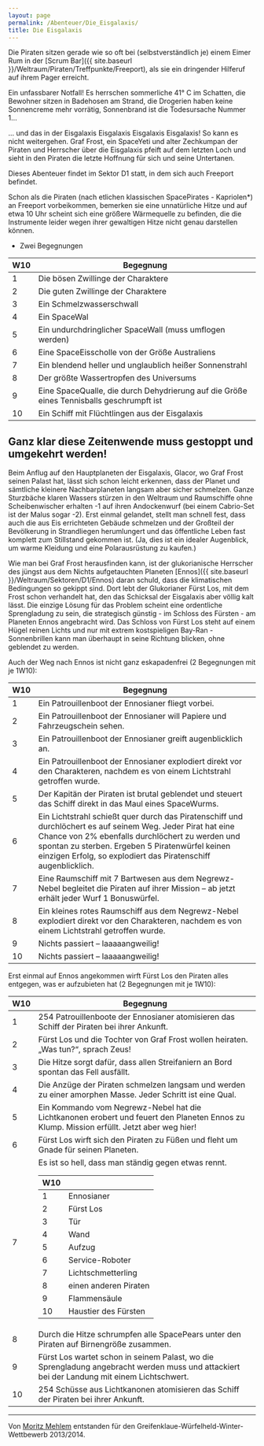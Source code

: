 ```yaml
---
layout: page
permalink: /Abenteuer/Die_Eisgalaxis/
title: Die Eisgalaxis
---
```


Die Piraten sitzen gerade wie so oft bei (selbstverständlich je) einem Eimer Rum in der [Scrum Bar]({{ site.baseurl }}/Weltraum/Piraten/Treffpunkte/Freeport), als sie ein dringender Hilferuf auf ihrem Pager erreicht.

Ein unfassbarer Notfall! Es herrschen sommerliche 41&deg; C im Schatten, die Bewohner sitzen in Badehosen am Strand, die Drogerien haben keine Sonnencreme mehr vorrätig, Sonnenbrand ist die Todesursache Nummer 1…

... und das in der Eisgalaxis Eisgalaxis Eisgalaxis Eisgalaxis! So kann es nicht weitergehen. Graf Frost, ein SpaceYeti und alter Zechkumpan der Piraten und Herrscher über die Eisgalaxis pfeift auf dem letzten Loch und sieht in den Piraten die letzte Hoffnung für sich und seine Untertanen.

Dieses Abenteuer findet im Sektor D1 statt, in dem sich auch Freeport befindet.

Schon als die Piraten (nach etlichen klassischen SpacePirates - Kapriolen*) an Freeport vorbeikommen, bemerken sie eine unnatürliche Hitze und auf etwa 10 Uhr scheint sich eine größere Wärmequelle zu befinden, die die Instrumente leider wegen ihrer gewaltigen Hitze nicht genau darstellen können.

* Zwei Begegnungen

<table>
<thead>
<tr><th>W10</th><th>Begegnung</th></tr>
</thead>
<tbody>
<tr><td>1</td><td>Die bösen Zwillinge der Charaktere</td></tr>
<tr><td>2</td><td>Die guten Zwillinge der Charaktere</td></tr>
<tr><td>3</td><td>Ein Schmelzwasserschwall</td></tr>
<tr><td>4</td><td>Ein SpaceWal</td></tr>
<tr><td>5</td><td>Ein undurchdringlicher SpaceWall (muss umflogen werden)</td></tr>
<tr><td>6</td><td>Eine SpaceEisscholle von der Größe Australiens</td></tr>
<tr><td>7</td><td>Ein blendend heller und unglaublich heißer Sonnenstrahl</td></tr>
<tr><td>8</td><td>Der größte Wassertropfen des Universums</td></tr>
<tr><td>9</td><td>Eine SpaceQualle, die durch Dehydrierung auf die Größe eines Tennisballs geschrumpft ist</td></tr>
<tr><td>10</td><td>Ein Schiff mit Flüchtlingen aus der Eisgalaxis</td></tr>
</tbody>
</table>

## Ganz klar diese Zeitenwende muss gestoppt und umgekehrt werden!

Beim Anflug auf den Hauptplaneten der Eisgalaxis, Glacor, wo Graf Frost seinen Palast hat, lässt sich schon leicht erkennen, dass der Planet und sämtliche kleinere Nachbarplaneten langsam aber sicher schmelzen. Ganze Sturzbäche klaren Wassers stürzen in den Weltraum und Raumschiffe ohne Scheibenwischer erhalten -1 auf ihren Andockenwurf (bei einem Cabrio-Set ist der Malus sogar -2). Erst einmal gelandet, stellt man schnell fest, dass auch die aus Eis errichteten Gebäude schmelzen und der Großteil der Bevölkerung in Strandliegen herumlungert und das öffentliche Leben fast komplett zum Stillstand gekommen ist. (Ja, dies ist ein idealer Augenblick, um warme Kleidung und eine Polarausrüstung zu kaufen.)

Wie man bei Graf Frost herausfinden kann, ist der glukorianische Herrscher des jüngst aus dem Nichts aufgetauchten Planeten [Ennos]({{ site.baseurl }}/Weltraum/Sektoren/D1/Ennos) daran schuld, dass die klimatischen Bedingungen so gekippt sind. Dort lebt der Glukorianer Fürst Los, mit dem Frost schon verhandelt hat, den das Schicksal der Eisgalaxis aber völlig kalt lässt. Die einzige Lösung für das Problem scheint eine ordentliche Sprengladung zu sein, die strategisch günstig - im Schloss des Fürsten - am Planeten Ennos angebracht wird. Das Schloss von Fürst Los steht auf einem Hügel reinen Lichts und nur mit extrem kostspieligen Bay-Ran -Sonnenbrillen kann man überhaupt in seine Richtung blicken, ohne geblendet zu werden.

Auch der Weg nach Ennos ist nicht ganz eskapadenfrei (2 Begegnungen mit je 1W10):

<table>
<thead>
<tr><th>W10</th><th>Begegnung</th></tr>
</thead>
<tbody>
<tr><td>1</td><td>Ein Patrouillenboot der Ennosianer fliegt vorbei.</td></tr>
<tr><td>2</td><td>Ein Patrouillenboot der Ennosianer will Papiere und Fahrzeugschein sehen.</td></tr>
<tr><td>3</td><td>Ein Patrouillenboot der Ennosianer greift augenblicklich an.</td></tr>
<tr><td>4</td><td>Ein Patrouillenboot der Ennosianer explodiert direkt vor den Charakteren, nachdem es von einem Lichtstrahl getroffen wurde.</td></tr>
<tr><td>5</td><td>Der Kapitän der Piraten ist brutal geblendet und steuert das Schiff direkt in das Maul eines SpaceWurms.</td></tr>
<tr><td>6</td><td>Ein Lichtstrahl schießt quer durch das Piratenschiff und durchlöchert es auf seinem Weg. Jeder Pirat hat eine Chance von 2% ebenfalls durchlöchert zu werden und spontan zu sterben. Ergeben 5 Piratenwürfel keinen einzigen Erfolg, so explodiert das Piratenschiff augenblicklich.</td></tr>
<tr><td>7</td><td>Eine Raumschiff mit 7 Bartwesen aus dem Negrewz-Nebel begleitet die Piraten auf ihrer Mission – ab jetzt erhält jeder Wurf 1 Bonuswürfel.</td></tr>
<tr><td>8</td><td>Ein kleines rotes Raumschiff aus dem Negrewz-Nebel explodiert direkt vor den Charakteren, nachdem es von einem Lichtstrahl getroffen wurde.</td></tr>
<tr><td>9</td><td>Nichts passiert – laaaaangweilig!</td></tr>
<tr><td>10</td><td>Nichts passiert – laaaaangweilig!</td></tr>
</tbody>
</table>

Erst einmal auf Ennos angekommen wirft Fürst Los den Piraten alles entgegen, was er aufzubieten hat (2 Begegnungen mit je 1W10):

<table>
<thead>
<tr><th>W10</th><th>Begegnung</th></tr>
</thead>
<tbody>
<tr><td>1</td><td>254 Patrouillenboote der Ennosianer atomisieren das Schiff der Piraten bei ihrer Ankunft.</td></tr>
<tr><td>2</td><td>Fürst Los und die Tochter von Graf Frost wollen heiraten. „Was tun?“, sprach Zeus!</td></tr>
<tr><td>3</td><td>Die Hitze sorgt dafür, dass allen Streifaniern an Bord spontan das Fell ausfällt.</td></tr>
<tr><td>4</td><td>Die Anzüge der Piraten schmelzen langsam und werden zu einer amorphen Masse. Jeder Schritt ist eine Qual.</td></tr>
<tr><td>5</td><td>Ein Kommando vom Negrewz-Nebel hat die Lichtkanonen erobert und feuert den Planeten Ennos zu Klump. Mission erfüllt. Jetzt aber weg hier!</td></tr>
<tr><td>6</td><td>Fürst Los wirft sich den Piraten zu Füßen und fleht um Gnade für seinen Planeten.</td></tr>
<tr><td>7</td><td>Es ist so hell, dass man ständig gegen etwas rennt.
    <table>
    <thead>
    <tr><th>W10</th><th> </th></tr>
    </thead>
    <tbody>
    <tr><td>1</td><td>Ennosianer</td></tr>
    <tr><td>2</td><td>Fürst Los</td></tr>
    <tr><td>3</td><td>Tür</td></tr>
    <tr><td>4</td><td>Wand</td></tr>
    <tr><td>5</td><td>Aufzug</td></tr>
    <tr><td>6</td><td>Service-Roboter</td></tr>
    <tr><td>7</td><td>Lichtschmetterling</td></tr>
    <tr><td>8</td><td>einen anderen Piraten</td></tr>
    <tr><td>9</td><td>Flammensäule</td></tr>
    <tr><td>10</td><td>Haustier des Fürsten</td></tr>
    </tbody>
    </table>
</td></tr>
<tr><td>8</td><td>Durch die Hitze schrumpfen alle SpacePears unter den Piraten auf Birnengröße zusammen.</td></tr>
<tr><td>9</td><td>Fürst Los wartet schon in seinem Palast, wo die Sprengladung angebracht werden muss und attackiert bei der Landung mit einem Lichtschwert.</td></tr>
<tr><td>10</td><td>254 Schüsse aus Lichtkanonen atomisieren das Schiff der Piraten bei ihrer Ankunft.</td></tr>
</tbody>
</table>

***

Von [Moritz Mehlem](http://glgnfz.blogspot.de/) entstanden für den Greifenklaue-Würfelheld-Winter-Wettbewerb 2013/2014.
